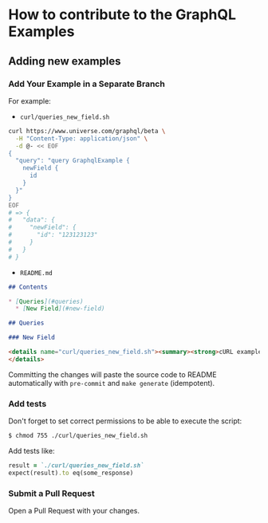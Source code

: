 # How to contribute to the GraphQL Examples

## Adding new examples

### Add Your Example in a Separate Branch

For example:

* `curl/queries_new_field.sh`

```sh
curl https://www.universe.com/graphql/beta \
  -H "Content-Type: application/json" \
  -d @- << EOF
{
  "query": "query GraphqlExample {
    newField {
      id
    }
  }"
}
EOF
# => {
#   "data": {
#     "newField": {
#       "id": "123123123"
#     }
#   }
# }
```

* `README.md`

```md
## Contents

* [Queries](#queries)
  * [New Field](#new-field)

## Queries

### New Field

<details name="curl/queries_new_field.sh"><summary><strong>cURL example</strong></summary>
</details>
```

Committing the changes will paste the source code to README automatically with `pre-commit` and `make generate` (idempotent).

### Add tests

Don't forget to set correct permissions to be able to execute the script:

```sh
$ chmod 755 ./curl/queries_new_field.sh
```

Add tests like:

```ruby
result = `./curl/queries_new_field.sh`
expect(result).to eq(some_response)
```

### Submit a Pull Request

Open a Pull Request with your changes.
